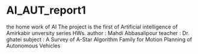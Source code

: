 # AI_AUT_report1
the  home work of AI 
The project is the first of Artificial intelligence of Amirkabir unversity series HWs.
author : Mahdi Abbasalipour
teacher : Dr. ghatei
subject : A Survey of A-Star Algorithm Family for Motion Planning of Autonomous Vehicles